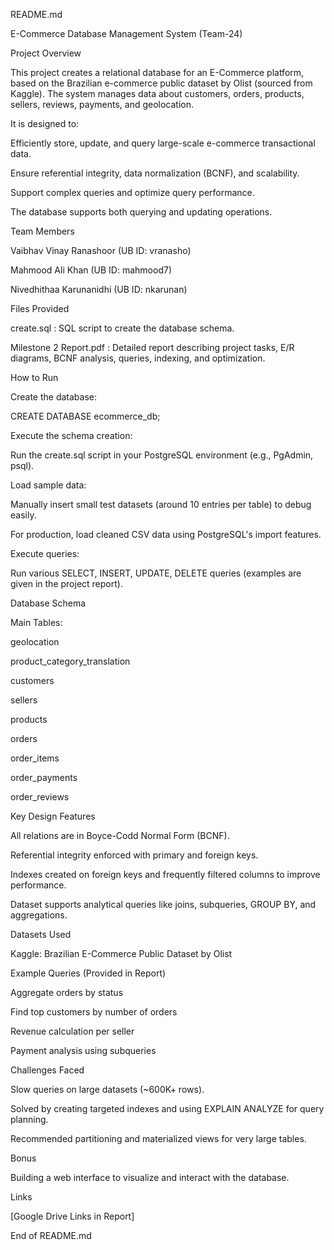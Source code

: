 README.md

E-Commerce Database Management System (Team-24)

Project Overview

This project creates a relational database for an E-Commerce platform, based on the Brazilian e-commerce public dataset by Olist (sourced from Kaggle). The system manages data about customers, orders, products, sellers, reviews, payments, and geolocation.

It is designed to:

Efficiently store, update, and query large-scale e-commerce transactional data.

Ensure referential integrity, data normalization (BCNF), and scalability.

Support complex queries and optimize query performance.

The database supports both querying and updating operations.

Team Members

Vaibhav Vinay Ranashoor (UB ID: vranasho)

Mahmood Ali Khan (UB ID: mahmood7)

Nivedhithaa Karunanidhi (UB ID: nkarunan)

Files Provided

create.sql : SQL script to create the database schema.

Milestone 2 Report.pdf : Detailed report describing project tasks, E/R diagrams, BCNF analysis, queries, indexing, and optimization.

How to Run

Create the database:

CREATE DATABASE ecommerce_db;

Execute the schema creation:

Run the create.sql script in your PostgreSQL environment (e.g., PgAdmin, psql).

Load sample data:

Manually insert small test datasets (around 10 entries per table) to debug easily.

For production, load cleaned CSV data using PostgreSQL's import features.

Execute queries:

Run various SELECT, INSERT, UPDATE, DELETE queries (examples are given in the project report).

Database Schema

Main Tables:

geolocation

product_category_translation

customers

sellers

products

orders

order_items

order_payments

order_reviews

Key Design Features

All relations are in Boyce-Codd Normal Form (BCNF).

Referential integrity enforced with primary and foreign keys.

Indexes created on foreign keys and frequently filtered columns to improve performance.

Dataset supports analytical queries like joins, subqueries, GROUP BY, and aggregations.

Datasets Used

Kaggle: Brazilian E-Commerce Public Dataset by Olist

Example Queries (Provided in Report)

Aggregate orders by status

Find top customers by number of orders

Revenue calculation per seller

Payment analysis using subqueries

Challenges Faced

Slow queries on large datasets (~600K+ rows).

Solved by creating targeted indexes and using EXPLAIN ANALYZE for query planning.

Recommended partitioning and materialized views for very large tables.

Bonus

Building a web interface to visualize and interact with the database.

Links

[Google Drive Links in Report]

End of README.md

